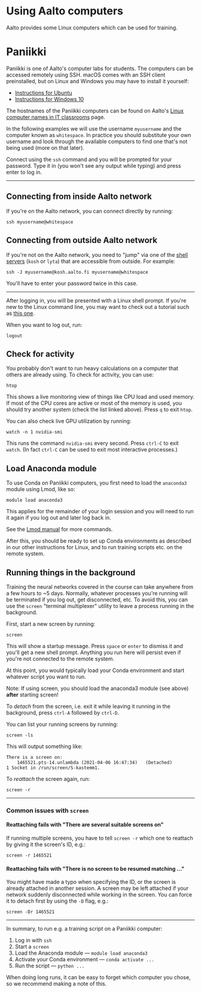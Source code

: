 # Using Aalto computers

Aalto provides some Linux computers which can be used for training.

# Paniikki

Paniikki is one of Aalto's computer labs for students. The computers can be accessed remotely using SSH. macOS comes with an SSH client preinstalled, but on Linux and Windows you may have to install it yourself:

- [Instructions for Ubuntu](https://ubuntu.com/server/docs/service-openssh)
- [Instructions for Windows 10](https://docs.microsoft.com/en-us/windows-server/administration/openssh/openssh_install_firstuse)

The hostnames of the Paniikki computers can be found on Aalto's [Linux computer names in IT classrooms](https://www.aalto.fi/en/services/linux-computer-names-in-it-classrooms) page.

In the following examples we will use the username `myusername` and the computer known as `whitespace`. In practice you should substitute your own username and look through the available computers to find one that's not being used (more on that later).

Connect using the `ssh` command and you will be prompted for your password. Type it in (you won't see any output while typing) and press enter to log in.

----

## Connecting from inside Aalto network

If you're on the Aalto network, you can connect directly by running:

```
ssh myusername@whitespace
```

## Connecting from outside Aalto network

If you're not on the Aalto network, you need to "jump" via one of the [shell servers](https://www.aalto.fi/en/services/linux-shell-servers-at-aalto) (`kosh` or `lyta`) that are accessible from outside. For example:

```
ssh -J myusername@kosh.aalto.fi myusername@whitespace
```

You'll have to enter your password twice in this case.

----

After logging in, you will be presented with a Linux shell prompt. If you're new to the Linux command line, you may want to check out a tutorial such as [this one](https://ryanstutorials.net/linuxtutorial/commandline.php).

When you want to log out, run:

```
logout
```

## Check for activity

You probably don't want to run heavy calculations on a computer that others are already using. To check for activity, you can use:

```
htop
```

This shows a live monitoring view of things like CPU load and used memory. If most of the CPU cores are active or most of the memory is used, you should try another system (check the list linked above). Press `q` to exit `htop`.

You can also check live GPU utilization by running:

```
watch -n 1 nvidia-smi
```

This runs the command `nvidia-smi` every second. Press `ctrl-C` to exit `watch`. (In fact `ctrl-C` can be used to exit most interactive processes.)

## Load Anaconda module

To use Conda on Paniikki computers, you first need to load the `anaconda3` module using Lmod, like so:

```
module load anaconda3
```

This applies for the remainder of your login session and you will need to run it again if you log out and later log back in.

See the [Lmod manual](https://lmod.readthedocs.io/en/latest/010_user.html) for more commands.

After this, you should be ready to set up Conda environments as described in our other instructions for Linux, and to run training scripts etc. on the remote system.

## Running things in the background

Training the neural networks covered in the course can take anywhere from a few hours to ~5 days. Normally, whatever processes you're running will be terminated if you log out, get disconnected, etc. To avoid this, you can use the `screen` "terminal multiplexer" utility to leave a process running in the background.

First, start a new screen by running:

```
screen
```

This will show a startup message. Press `space` or `enter` to dismiss it and you'll get a new shell prompt. Anything you run here will persist even if you're not connected to the remote system.

At this point, you would typically load your Conda environment and start whatever script you want to run.

Note: If using screen, you should load the anaconda3 module (see above) **after** starting screen!

To *detach* from the screen, i.e. exit it while leaving it running in the background, press `ctrl-A` followed by `ctrl-D`.

You can list your running screens by running:

```
screen -ls
```

This will output something like:

```
There is a screen on:
	1465521.pts-14.unlambda	(2021-04-06 16:47:34)	(Detached)
1 Socket in /run/screen/S-kastemm1.
```

To *reattach* the screen again, run:

```
screen -r
```

----
### Common issues with `screen`

#### Reattaching fails with "There are several suitable screens on"

If running multiple screens, you have to tell `screen -r` which one to reattach by giving it the screen's ID, e.g.:

```
screen -r 1465521
```

#### Reattaching fails with "There is no screen to be resumed matching ..."

You might have made a typo when specifying the ID, or the screen is already attached in another session. A screen may be left attached if your network suddenly disconnected while working in the screen. You can force it to detach first by using the `-D` flag, e.g.:

```
screen -Dr 1465521
```

----

In summary, to run e.g. a training script on a Paniikki computer:

1. Log in with `ssh`
2. Start a `screen`
3. Load the Anaconda module — `module load anaconda3`
4. Activate your Conda environment — `conda activate ...`
5. Run the script — `python ...`

When doing long runs, it can be easy to forget which computer you chose, so we recommend making a note of this.